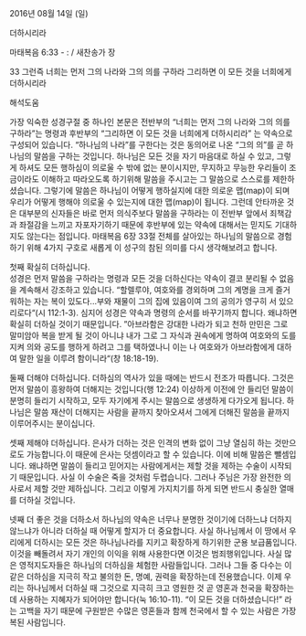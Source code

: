 2016년 08월 14일 (일)

더하시리라 



마태복음 6:33 - : / 새찬송가  장


33 그런즉 너희는 먼저 그의 나라와 그의 의를 구하라 그리하면 이 모든 것을 너희에게 더하시리라

해석도움





가장 익숙한 성경구절 중 하나인 본문은 전반부의 “너희는 먼저 그의 나라와 그의 의를 구하라”는 명령과 후반부의 “그리하면 이 모든 것을 너희에게 더하시리라” 는 약속으로 구성되어 있습니다.  “하나님의 나라”를 구한다는 것은 동의어로 나온 “그의 의”를 곧 하나님의 말씀을 구하는 것입니다. 하나님은 모든 것을 자기 마음대로 하실 수 있고, 그렇게 하셔도 모든 행하심이 의로울 수 밖에 없는 분이시지만, 무지하고 무능한 우리들이 조금이라도 이해하고 따라오도록 하기위해 말씀을 주시고는 그 말씀으로 스스로를 제한하셨습니다.  그렇기에 말씀은 하나님이 어떻게 행하실지에 대한 의로운 맵(map)이 되며 우리가 어떻게 행해야 의로울 수 있는지에 대한 맵(map)이 됩니다. 그런데 안타까운 것은 대부분의 신자들은 바로 먼저 의식주보다 말씀을 구하라는 이 전반부 앞에서 죄책감과 좌절감을 느끼고 자포자기하기 때문에 후반부에 있는 약속에 대해서는 믿지도 기대하지도 않는다는 점입니다.  마태복음 6장 33절 전체를 살아있는 하나님의 말씀으로 경험하기 위해 4가지 구호로 새롭게 이 성구의 참된 의미를 다시 생각해보려고 합니다.   

첫째 확실히 더하십니다.  
성경은 먼저 말씀을 구하라는 명령과 모든 것을 더하신다는 약속이 결코 분리될 수 없음을 계속해서 강조하고 있습니다. “할렐루야, 여호와를 경외하며 그의 계명을 크게 즐거워하는 자는 복이 있도다...부와 재물이 그의 집에 있음이여 그의 공의가 영구히 서 있으리로다“(시 112:1-3). 심지어 성경은 약속과 명령의 순서를 바꾸기까지 합니다. 왜냐하면 확실히 더하실 것이기 때문입니다.  ”아브라함은 강대한 나라가 되고 천하 만민은 그로 말미암아 복을 받게 될 것이 아니냐 내가 그로 그 자식과 권속에게 명하여 여호와의 도를 지켜 의와 공도를 행하게 하려고 그를 택하였나니 이는 나 여호와가 아브라함에게 대하여 말한 일을 이루려 함이니라“(창 18:18-19). 

둘째 더해야 더하십니다. 
더하심의 역사가 있을 때에는 반드시 전조가 따릅니다. 그것은 먼저 말씀이 흥왕하여 더해지는 것입니다(행 12:24) 이상하게 이전에 안 들리던 말씀이 분명히 들리기 시작하고, 모두 자기에게 주시는 말씀으로 생생하게 다가오게 됩니다. 하나님은 말씀 재산이 더해지는 사람을  끝까지 찾아오셔서 그에게 더해진 말씀을 끝까지 이루어주시는 분이십니다. 

셋째 제해야 더하십니다. 
은사가 더하는 것은 인격의 변화 없이 그냥 열심히 하는 것만으로도 가능합니다.이 때문에 은사는 덧셈이라고 할 수 있습니다. 이에 비해 말씀은 뺄셈입니다. 왜냐하면 말씀이 들리고 믿어지는 사람에게서는 제할 것을 제하는 수술이 시작되기 때문입니다. 사실 이 수술은 죽을 것처럼 두렵습니다. 그러나 주님은 가장 완전한 의사로서 제할 것만 제하십니다. 그리고 이렇게 가지치기를 하게 되면 반드시 충실한 열매를 더하실 것입니다. 

넷째 더 좋은 것을 더하소서
하나님의 약속은 너무나 분명한 것이기에 더하느냐 더하지 않느냐가 아니라 더하실 때 어떻게 할지가 더 중요합니다. 사실 하나님께서 이 땅에서 우리에게 더하시는 모든 것은 하나님나라를 지키고 확장하게 하기위한 군용 보급품입니다. 이것을 빼돌려서 자기 개인의 이익을 위해 사용한다면 이것은 범죄행위입니다. 사실 많은 영적지도자들은 하나님의 더하심을 체험한 사람들입니다. 그러나 그들 중 다수는 이같은 더하심을 지극히 작고 불의한 돈, 명예, 권력을 확장하는데 전용했습니다. 이제 우리는 하나님께서 더하실 때 그것으로 지극히 크고 영원한 것 곧 영혼과 천국을 확장하는데 사용하는 지혜자가 되어야만 합니다(눅 16:10-11). “이 모든 것을 더하셨습니다!” 라는 고백을 자기 때문에 구원받은 수많은 영혼들과 함께 천국에서 할 수 있는 사람은 가장 복된 사람입니다.